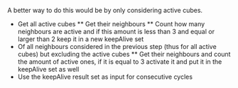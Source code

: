 A better way to do this would be by only considering active cubes.
* Get all active cubes
** Get their neighbours
** Count how many neighbours are active and if this amount is less than 3 and equal or larger than 2 keep it in a new keepAlive set
* Of all neighbours considered in the previous step (thus for all active cubes) but excluding the active cubes
** Get their neighbours and count the amount of active ones, if it is equal to 3 activate it and put it in the keepAlive set as well
* Use the keepAlive result set as input for consecutive cycles
